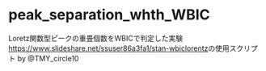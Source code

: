 # peak_separation_whth_WBIC
Loretz関数型ピークの重畳個数をWBICで判定した実験<https://www.slideshare.net/ssuser86a3fa1/stan-wbiclorentz>の使用スクリプト
by @TMY_circle10
